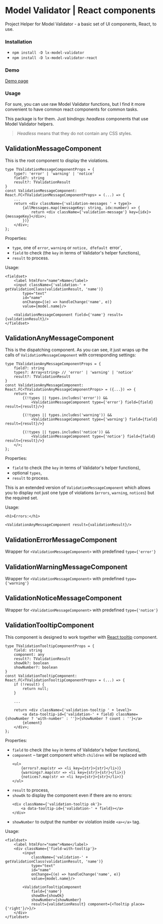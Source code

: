 # Model Validator | React components

Project Helper for Model Validator - a basic set of UI components, React, to use.

### Installation

* `npm install -D lx-model-validator`
* `npm install -D lx-model-validator-react`

### Demo
[Demo page](https://lexey111.github.io/home)

### Usage

For sure, you can use raw Model Validator functions, but I find it more convenient to have common react components for common tasks.

This package is for them. Just bindings: _headless_ components that use Model Validator helpers.

>_Headless_ means that they do not contain any CSS styles.

## ValidationMessageComponent

This is the root component to display the violations.

```tsx
type TValidationMessageComponentProps = {
	type?: 'error' | 'warning' | 'notice'
	field?: string
	result?: TValidationResult
}
const ValidationMessageComponent: React.FC<TValidationMessageComponentProps> = (...) => {
	...
	return <div className={'validation-messages ' + type}>
		{allMessages.map((messageKey: string, idx:number) => {
			return <div className={'validation-message'} key={idx}>{messageKey}</div>;
		})}
	</div>;
};
```

Properties:

* `type`, one of `error`, `warning` or `notice, dfefault `error`,
* `field` to check (the `key` in terms of Validator's helper functions),
* `result` to process.

Usage:

```tsx
<fieldset>
	<label htmlFor="name">Name</label>
	<input className={'validation-' + getValidationClass(validationResult, 'name')}
		type="text"
		id="name"
		onChange={(e) => handleChange('name', e)}
		value={model.name}/>

	<ValidationMessageComponent field={'name'} result={validationResult}/>
</fieldset>

```

## ValidationAnyMessageComponent

This is the dispatching component. As you can see, it just wraps up the calls of `ValidationMessageComponent` with corresponding settings:

```tsx
type TValidationAnyMessageComponentProps = {
	field?: string
	types?: Array<string> // 'error' | 'warning' | 'notice'
	result?: TValidationResult
}
const ValidationAnyMessageComponent: React.FC<TValidationAnyMessageComponentProps> = ({...}) => {
	return <>
		{(!types || types.includes('error')) &&
			<ValidationMessageComponent type={'error'} field={field} result={result}/>}

		{(!types || types.includes('warning')) &&
			<ValidationMessageComponent type={'warning'} field={field} result={result}/>}

		{(!types || types.includes('notice')) && 
		    <ValidationMessageComponent type={'notice'} field={field} result={result}/>}
	</>;
};
```

Properties:

* `field` to check (the `key` in terms of Validator's helper functions),
* optional `types`,
* `result` to process.

This is an extended version of `ValidationMessageComponent` which allows you to display not just one type of violations (`errors`, `warning`, `notices`) but the required set.

Usage:

```tsx
<h1>Errors:</h1>

<ValidationAnyMessageComponent result={validationResult}/>
```

## ValidationErrorMessageComponent

Wrapper for `<ValidationMessageComponent>` with predefined `type={'error'}`

## ValidationWarningMessageComponent

Wrapper for `<ValidationMessageComponent>` with predefined `type={'warning'}`

## ValidationNoticeMessageComponent

Wrapper for `<ValidationMessageComponent>` with predefined `type={'notice'}`


## ValidationTooltipComponent

This component is designed to work together with [React tooltip](https://www.npmjs.com/package/react-tooltip) component.

```tsx
type TValidationTooltipComponentProps = {
	field: string
	component: any
	result?: TValidationResult
	showOk?: boolean
	showNumber?: boolean
}
const ValidationTooltipComponent: React.FC<TValidationTooltipComponentProps> = (...) => {
	if (!result) {
		return null;
	}

    ...

	return <div className={'validation-tooltip ' + level}>
		<a data-tooltip-id={'validation-' + field} className={showNumber ? 'with-number' : ''}>{showNumber ? count : ''}</a>
		{element}
	</div>;
};
```

Properties:
* `field` to check (the `key` in terms of Validator's helper functions),
* `component` – target component which `children` will be replaced with
    ```tsx
    <ul>
        {errors?.map(str => <li key={str}>{str}</li>)}
        {warnings?.map(str => <li key={str}>{str}</li>)}
        {notices?.map(str => <li key={str}>{str}</li>)}
    </ul>
    ```
* `result` to process,
* `showOk` to display the component even if there are no errors:
    ```tsx
    <div className={'validation-tooltip ok'}>
        <a data-tooltip-id={'validation-' + field}></a>
    </div>
    ```
* `showNumber` to output the number ov violation inside `<a></a>` tag.


Usage:

```tsx
<fieldset>
	<label htmlFor="name">Name</label>
	<div className={'field-with-tooltip'}>
		<input
			className={'validation-' + getValidationClass(validationResult, 'name')}
			type="text"
			id="name"
			onChange={(e) => handleChange('name', e)}
			value={model.name}/>

		<ValidationTooltipComponent
			field={'name'}
			showOk={showOk}
			showNumber={showNumber}
			result={validationResult} component={<Tooltip place={'right'}/>}/>
	</div>
</fieldset>
```
